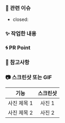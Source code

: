 <!-- 제목의 양식은 '[#이슈번호] 설명' 으로 구성해주세요. -->

### 👀 관련 이슈
- closed:  <!--연관된 이슈번호를 '# + 이슈번호' 형식으로 작성하면 자동으로 닫힙니다.-->

### ✨ 작업한 내용
<!-- 작업한 내용을 적어주세요 -->

### 🌀 PR Point
<!-- 코드리뷰가 필요한 부분이 있다면 적어주세요 -->

### 🍰 참고사항
<!-- 참고할 사항이 있다면 적어주세요 -->

### 📷 스크린샷 또는 GIF
|기능|스크린샷|
|:--:|:--:|
|사진 제목 1|사진 1|
|사진 제목 2|사진 2|



